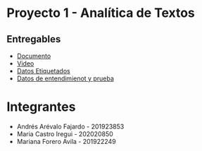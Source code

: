 # Proyecto 1 - Analítica de Textos

## Entregables
* [Documento]()
* [Video]()
* [Datos Etiquetados]()
* [Datos de entendimienot y prueba]()

# Integrantes
* Andrés Arévalo Fajardo - 201923853
* Maria Castro Iregui - 202020850
* Mariana Forero Avila - 201922249

